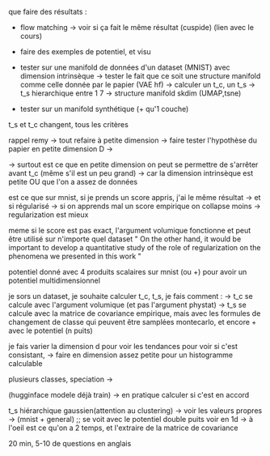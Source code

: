 que faire des résultats : 

- flow matching -> voir si ça fait le même résultat (cuspide) (lien avec le cours)

- faire des exemples de potentiel, et visu

- tester sur une manifold de données d'un dataset (MNIST) avec dimension intrinsèque
-> tester le fait que ce soit une structure manifold comme celle donnée par le papier (VAE hf)
-> calculer un t_c, un t_s -> t_s hierarchique entre 1 7
-> structure manifold skdim (UMAP,tsne)

- tester sur un manifold synthétique (+ qu'1 couche)

t_s et t_c changent, tous les critères 

rappel remy -> tout refaire à petite dimension -> faire tester l'hypothèse du papier en petite dimension
D -> 

-> surtout est ce que en petite dimension on peut se permettre de s'arrêter avant t_c (même s'il est un peu grand) -> car la dimension intrinsèque est petite OU que l'on a assez de données


est ce que sur mnist, si je prends un score appris, j'ai le même résultat
-> et si régularisé -> si on apprends mal un score empirique on collapse moins -> regularization est mieux 


meme si le score est pas exact, l'argument volumique fonctionne et peut être utilisé sur n'importe quel
dataset
"
On the other
hand, it would be important to develop a quantitative
study of the role of regularization on the phenomena
we presented in this work
"


potentiel donné avec 4 produits scalaires sur mnist (ou +) pour avoir un potentiel multidimensionnel

je sors un dataset, je souhaite calculer t_c, t_s, je fais comment : 
-> t_c se calcule avec l'argument volumique (et pas l'argument phystat)
-> t_s se calcule avec la matrice de covariance empirique, mais avec les formules de changement de classe
qui peuvent être samplées montecarlo, et encore + avec le potentiel (n puits)


je fais varier la dimension d pour voir les tendances pour voir si c'est consistant,
-> faire en dimension assez petite pour un histogramme calculable

plusieurs classes, speciation -> 

(hugginface modele déjà train) -> en pratique calculer si c'est en accord


t_s hiérarchique gaussien(attention au clustering) -> voir les valeurs propres
-> (mnist + general) ;; se voit avec le potentiel double puits
voir en 1d -> à l'oeil est ce qu'on a 2 temps, et l'extraire de la matrice de covariance




20 min, 5-10 de questions
en anglais